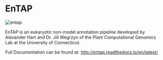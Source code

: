 # EnTAP
![entap](docs/source/ENTAP_white.png?raw=true)

EnTAP is an eukaryotic non-model annotation pipeline developed by Alexander Hart and Dr. Jill Wegrzyn of the Plant Computational Genomics Lab at the University of Connecticut.

Full Documentation can be found at:
http://entap.readthedocs.io/en/latest/
